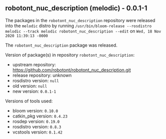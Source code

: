 ## robotont_nuc_description (melodic) - 0.0.1-1

The packages in the `robotont_nuc_description` repository were released into the `melodic` distro by running `/usr/bin/bloom-release --rosdistro melodic --track melodic robotont_nuc_description --edit` on `Wed, 18 Nov 2020 11:39:13 -0000`

The `robotont_nuc_description` package was released.

Version of package(s) in repository `robotont_nuc_description`:

- upstream repository: https://github.com/robotont/robotont_nuc_description.git
- release repository: unknown
- rosdistro version: `null`
- old version: `null`
- new version: `0.0.1-1`

Versions of tools used:

- bloom version: `0.10.0`
- catkin_pkg version: `0.4.23`
- rosdep version: `0.19.0`
- rosdistro version: `0.8.3`
- vcstools version: `0.1.42`


